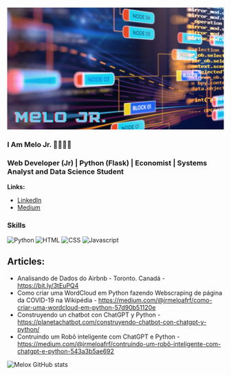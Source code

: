 <p align="center">
  <img src="banner.png" >
</p>


### I Am Melo Jr. 👋👨🏻‍💻
### Web Developer (Jr) | Python (Flask) | Economist | Systems Analyst and Data Science Student</sub>

**Links:**

* [LinkedIn](https://www.linkedin.com/in/melo-jr-a4817127)
* [Medium](https://medium.com/@jrmeloafrf)

### Skills 

![Python](https://img.shields.io/badge/Python-3776AB?style=for-the-badge&logo=python&logoColor=white) 
![HTML](https://img.shields.io/badge/HTML-239120?style=for-the-badge&logo=html5&logoColor=white)
![CSS](https://img.shields.io/badge/CSS-239120?&style=for-the-badge&logo=css3&logoColor=white)
![Javascript](https://img.shields.io/badge/JavaScript-F7DF1E?style=for-the-badge&logo=javascript&logoColor=black)

## Articles:

* Analisando de Dados do Airbnb - Toronto. Canadá - https://bit.ly/3tEuPQ4
* Como criar uma WordCloud em Python fazendo Webscraping de página da COVID-19 na Wikipédia - https://medium.com/@jrmeloafrf/como-criar-uma-wordcloud-em-python-57d90b51120e
* Construyendo un chatbot con ChatGPT y Python - https://planetachatbot.com/construyendo-chatbot-con-chatgpt-y-python/
* Contruindo um Robô inteligente com ChatGPT e Python - https://medium.com/@jrmeloafrf/contruindo-um-robô-inteligente-com-chatgpt-e-python-543a3b5ae692



![Melox GitHub stats](https://github-readme-stats.vercel.app/api?username=melojrx&show_icons=true&theme=radical)

